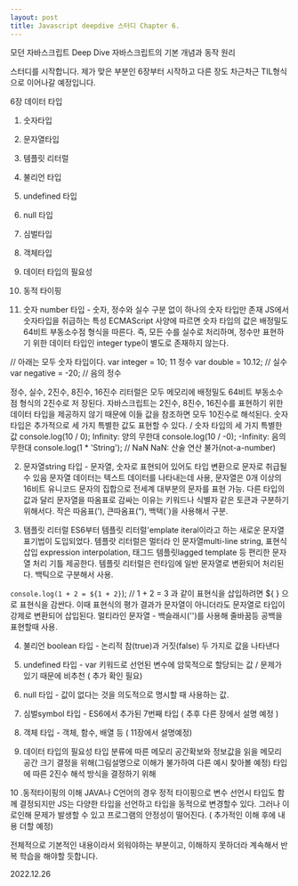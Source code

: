 ```yaml
---
layout: post
title: Javascript deepdive 스터디 Chapter 6.
---
```


모던 자바스크립트 Deep Dive
자바스크립트의 기본 개념과 동작 원리

스터디를 시작합니다.
제가 맞은 부분인 6장부터 시작하고 다른 장도 차근차근 TIL형식으로 이어나갈 예정입니다.

6장 데이터 타입

1. 숫자타입
2. 문자열타입
3. 템플릿 리터럴
4. 불리언 타입
5. undefined 타입
6. null 타입
7. 심벌타입
8. 객체타입
9. 데이터 타입의 필요성
10. 동적 타이핑



1. 숫자 number 타입 - 숫자, 정수와 실수 구분 없이 하나의 숫자 타입만 존재
JS에서 숫자타입을 취급하는 특성
ECMAScript 사양에 따르면 숫자 타입의 값은 배정밀도 64비트 부동소수점 형식을 따른다. 
즉, 모든 수를 실수로 처리하며, 정수만 표현하기 위한 데이터 타입인 integer type이 별도로 존재하지 않는다.

// 아래는  모두 숫자 타입이다.
var integer = 10; 11 정수
var double = 10.12; // 실수
var negative = -20; // 음의 정수

정수, 실수, 2진수, 8진수, 16진수 리터럴은 모두 메모리에 배정밀도 64비트 부동소수점 형식의 2진수로 저
장된다. 자바스크립트는 2진수, 8진수, 16진수를 표현하기 위한 데이터 타입을 제공하지 않기 때문에 이들
값을 참조하면 모두 10진수로 해석된다.
숫자 타입은 추가적으로 세 가지 특별한 값도 표현할 수 있다.
/ 숫자 타입의 세 가지 특별한 값
console.log(10 / 0); Infinity: 양의 무한대
console.log(10 / -0);  -Infinity: 음의 무한대
console.log(1 * 'String'); // NaN NaN: 산술 연산 불가(not-a-number)

2. 문자열string 타입 - 문자열, 숫자로 표현되어 있어도 타입 변환으로 문자로 취급될 수 있음
문자열 데이터는 텍스트 데이터를 나타내는데 사용, 문자열은 0개 이상의 16비트 유니코드 문자의 집합으로 전세계 대부분의 문자를 표현 가능.
다른 타입의 값과 달리 문자열을 따옴표로 감싸는 이유는 키워드나 식별자 같은 토큰과 구분하기 위해서다.
작은 따옴표(’), 큰따옴표(“), 백택(`)을 사용해서 구분.

3. 탬플릿 리터럴
ES6부터 템플릿 리터럴'emplate iteral이라고 하는 새로운 문자열 표기법이 도입되었다. 템플랏 리터럴은 멀터라
인 문자열multi-line string, 표현식 삽입 expression interpolation, 태그드 템플릿lagged template 등 편리한 문자열 처리 기틀 제공한다. 
템플릿 리터럴은 런타임에 일반 문자열로 변환되어 처리된다. 백틱으로 구분해서 사용.

`console.log(1 + 2 = ${1 + 2}`); // 1 + 2 = 3 과 같이 표현식을 삽입하려면 ${ } 으로 표현식을 감싼다. 
이때 표현식의 평가 결과가 문자열이 아니더라도 문자열로 타입이 강제로 변환되어 삽입된다.
멀티라인 문자열 - 백슬래시('\')를 사용해 줄바꿈등 공백을 표현할때 사용.

4. 불리언 boolean 타입 - 논리적 참(true)과 거짓(false) 두 가지로 값을 나타낸다
5. undefined 타입 - var 키워드로 선언된 변수에 암묵적으로 할당되는 값 / 문제가 있기 때문에 비추천 ( 추가 확인 필요)
6. null 타입 - 값이 없다는 것을 의도적으로 명시할 때 사용하는 값.
7. 심벌symbol 타입 - ES6에서 추가된 7번째 타입 ( 추후 다른 장에서 설명 예정 )
8. 객체 타입 - 객체, 함수, 배열 등 ( 11장에서 설명예정)


9. 데이터 타입의 필요성
타입 분류에 따른 메모리 공간확보와 정보값을 읽을 메모리 공간 크기 결정을 위해(그림설명으로 이해가 불가하여 다른 예시 찾아볼 예정)
타입에 따른 2진수 해석 방식을 결정하기 위해

10 .동적타이핑의 이해
JAVA나 C언어의 경우 정적 타이핑으로 변수 선언시 타입도 함께 결정되지만 JS는 다양한 타입을 선언하고 타입을 동적으로 변경할수 있다. 
그러나 이로인해 문제가 발생할 수 있고 프로그램의 안정성이 떨어진다.
( 추가적인 이해 후에 내용 더할 예정)


전체적으로 기본적인 내용이라서 외워야하는 부분이고, 이해하지 못하더라 계속해서 반복 학습을 해야할 듯합니다.

2022.12.26
